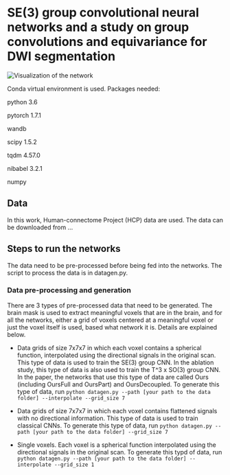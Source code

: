 # SE(3) group convolutional neural networks and a study on group convolutions and equivariance for DWI segmentation
![Visualization of the network](visualization/demo.gif)

Conda virtual environment is used. Packages needed:

python 3.6

pytorch 1.7.1

wandb

scipy 1.5.2

tqdm 4.57.0

nibabel 3.2.1

numpy

## Data

In this work, Human-connectome Project (HCP) data are used. The data can be downloaded from ...

## Steps to run the networks

The data need to be pre-processed before being fed into the networks. The script to process the data is in datagen.py.

### Data pre-processing and generation

There are 3 types of pre-processed data that need to be generated. The brain mask is used to extract meaningful voxels that are in the brain, and for all the networks, either a grid of voxels centered at a meaningful voxel or just the voxel itself is used, based what network it is. Details are explained below.

* Data grids of size 7x7x7 in which each voxel contains a spherical function, interpolated using the directional signals in the original scan. This type of data is used to train the SE(3) group CNN. In the ablation study, this type of data is also used to train the T^3 x SO(3) group CNN. In the paper, the networks that use this type of data are called Ours (including OursFull and OursPart) and OursDecoupled. To generate this type of data, run ```python datagen.py --path [your path to the data folder] --interpolate --grid_size 7```

* Data grids of size 7x7x7 in which each voxel contains flattened signals with no directional information. This type of data is used to train classical CNNs. To generate this type of data, run ```python datagen.py --path [your path to the data folder] --grid_size 7```

* Single voxels. Each voxel is a spherical function interpolated using the directional signals in the original scan. To generate this typd of data, run ```python datagen.py --path [your path to the data folder] --interpolate --grid_size 1```